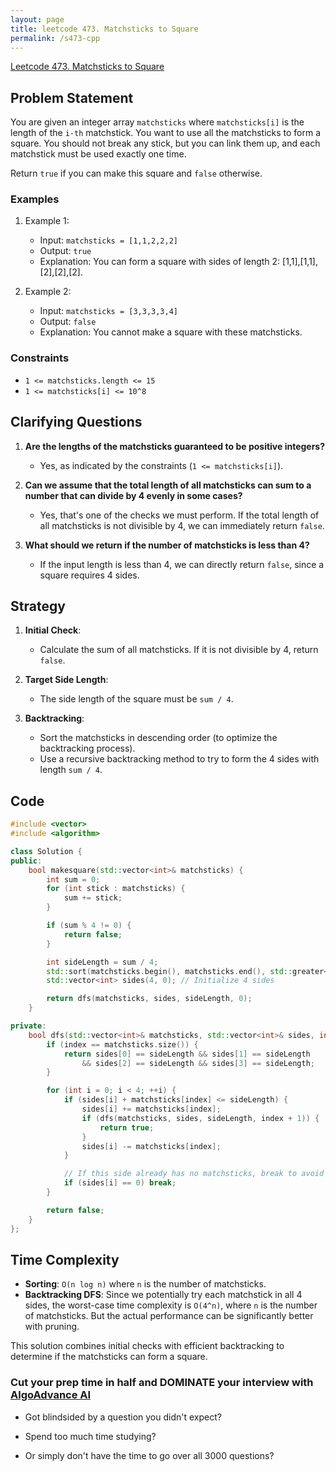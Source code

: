 ```yaml
---
layout: page
title: leetcode 473. Matchsticks to Square
permalink: /s473-cpp
---
```

[Leetcode 473. Matchsticks to Square](https://algoadvance.github.io/algoadvance/l473)
## Problem Statement

You are given an integer array `matchsticks` where `matchsticks[i]` is the length of the `i-th` matchstick. You want to use all the matchsticks to form a square. You should not break any stick, but you can link them up, and each matchstick must be used exactly one time.

Return `true` if you can make this square and `false` otherwise.

### Examples

1. Example 1:
    - Input: `matchsticks = [1,1,2,2,2]`
    - Output: `true`
    - Explanation: You can form a square with sides of length 2: [1,1],[1,1],[2],[2],[2].

2. Example 2:
    - Input: `matchsticks = [3,3,3,3,4]`
    - Output: `false`
    - Explanation: You cannot make a square with these matchsticks.

### Constraints

- `1 <= matchsticks.length <= 15`
- `1 <= matchsticks[i] <= 10^8`

## Clarifying Questions

1. **Are the lengths of the matchsticks guaranteed to be positive integers?**
    - Yes, as indicated by the constraints (`1 <= matchsticks[i]`).

2. **Can we assume that the total length of all matchsticks can sum to a number that can divide by 4 evenly in some cases?**
    - Yes, that's one of the checks we must perform. If the total length of all matchsticks is not divisible by 4, we can immediately return `false`.

3. **What should we return if the number of matchsticks is less than 4?**
    - If the input length is less than 4, we can directly return `false`, since a square requires 4 sides.

## Strategy

1. **Initial Check**:
    - Calculate the sum of all matchsticks. If it is not divisible by 4, return `false`.

2. **Target Side Length**:
    - The side length of the square must be `sum / 4`.

3. **Backtracking**:
    - Sort the matchsticks in descending order (to optimize the backtracking process).
    - Use a recursive backtracking method to try to form the 4 sides with length `sum / 4`.

## Code
```cpp
#include <vector>
#include <algorithm>

class Solution {
public:
    bool makesquare(std::vector<int>& matchsticks) {
        int sum = 0;
        for (int stick : matchsticks) {
            sum += stick;
        }

        if (sum % 4 != 0) {
            return false;
        }

        int sideLength = sum / 4;
        std::sort(matchsticks.begin(), matchsticks.end(), std::greater<int>());
        std::vector<int> sides(4, 0); // Initialize 4 sides

        return dfs(matchsticks, sides, sideLength, 0);
    }

private:
    bool dfs(std::vector<int>& matchsticks, std::vector<int>& sides, int sideLength, int index) {
        if (index == matchsticks.size()) {
            return sides[0] == sideLength && sides[1] == sideLength 
                && sides[2] == sideLength && sides[3] == sideLength;
        }

        for (int i = 0; i < 4; ++i) {
            if (sides[i] + matchsticks[index] <= sideLength) {
                sides[i] += matchsticks[index];
                if (dfs(matchsticks, sides, sideLength, index + 1)) {
                    return true;
                }
                sides[i] -= matchsticks[index];
            }

            // If this side already has no matchsticks, break to avoid redundancy
            if (sides[i] == 0) break;
        }

        return false;
    }
};

```

## Time Complexity

- **Sorting**: `O(n log n)` where `n` is the number of matchsticks.
- **Backtracking DFS**: Since we potentially try each matchstick in all 4 sides, the worst-case time complexity is `O(4^n)`, where `n` is the number of matchsticks. But the actual performance can be significantly better with pruning.

This solution combines initial checks with efficient backtracking to determine if the matchsticks can form a square.


### Cut your prep time in half and DOMINATE your interview with [AlgoAdvance AI](https://algoAdvance.com)

- Got blindsided by a question you didn't expect?

- Spend too much time studying?

- Or simply don't have the time to go over all 3000 questions?

